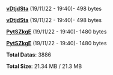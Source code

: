 [**vDtjdSta**](/data/vDtjdSta.txt) (19/11/22 - 19:40)- 498 bytes

[**vDtjdSta**](/data/vDtjdSta.txt) (19/11/22 - 19:40)- 498 bytes

[**PytSZkgE**](/data/PytSZkgE.txt) (19/11/22 - 19:40)- 1480 bytes

[**PytSZkgE**](/data/PytSZkgE.txt) (19/11/22 - 19:40)- 1480 bytes

**Total Datas**: 3886

**Total Size**: 21.34 MB / 21.3 MB